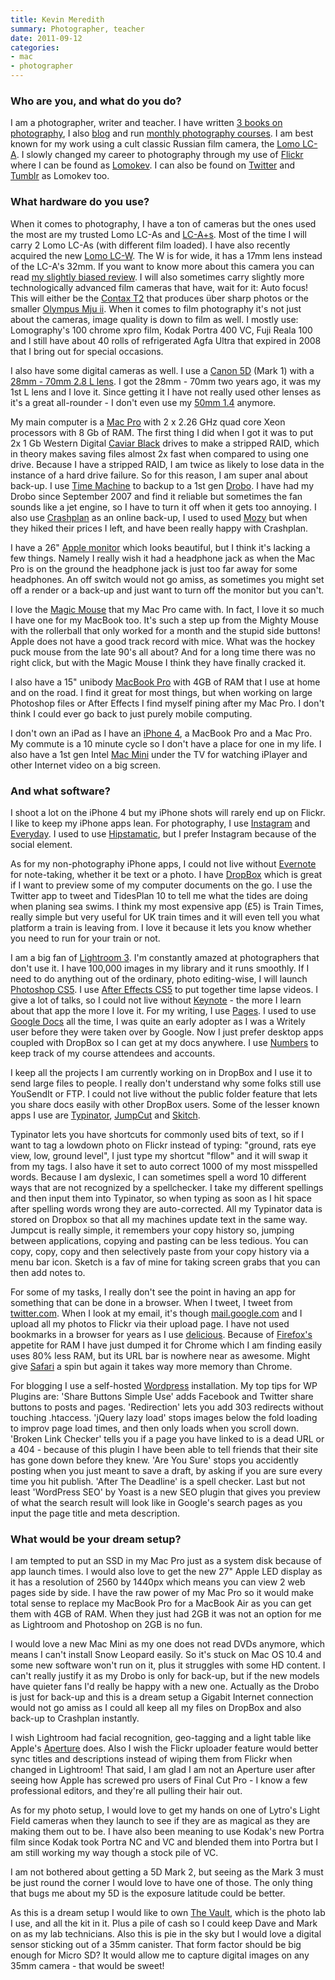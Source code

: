 ```yaml
---
title: Kevin Meredith
summary: Photographer, teacher
date: 2011-09-12
categories:
- mac
- photographer
---
```


### Who are you, and what do you do?

I am a photographer, writer and teacher. I have written [3 books on photography](http://lomokev.com/books/ "Kevin's books."), I also [blog](http://lomokev.com/ "Kevin's weblog.") and run [monthly photography courses](http://lomokev.com/hot-shots-the-photography-course/ "Kevin's photography courses."). I am best known for my work using a cult classic Russian film camera, the [Lomo LC-A][lc-a]. I slowly changed my career to photography through my use of [Flickr][] where I can be found as [Lomokev](http://www.flickr.com/photos/lomokev "Kevin's Flickr account."). I can also be found on [Twitter](http://twitter.com/#!/lomokev "Kevin's Twitter account.") and [Tumblr](http://lomokev.tumblr.com/ "Kevin's tumblelog.") as Lomokev too.

### What hardware do you use?

When it comes to photography, I have a ton of cameras but the ones used the most are my trusted Lomo LC-As and [LC-A+s][lc-a-plus]. Most of the time I will carry 2 Lomo LC-As (with different film loaded). I have also recently acquired the new [Lomo LC-W][lc-wide]. The W is for wide, it has a 17mm lens instead of the LC-A's 32mm. If you want to know more about this camera you can read [my slightly biased review](http://lomokev.com/blog/lomo-lcw-review/ "Kevin's review of the LC-Wide."). I will also sometimes carry slightly more technologically advanced film cameras that have, wait for it: Auto focus! This will either be the [Contax T2][contax-t2] that produces über sharp photos or the smaller [Olympus Mju ii][mju-ii]. When it comes to film photography it's not just about the cameras, image quality is down to film as well. I mostly use: Lomography's 100 chrome xpro film, Kodak Portra 400 VC, Fuji Reala 100 and I still have about 40 rolls of refrigerated Agfa Ultra that expired in 2008 that I bring out for special occasions.

I also have some digital cameras as well. I use a [Canon 5D][eos-5d] (Mark 1) with a [28mm - 70mm 2.8 L lens][ef-28-70mm-f2.8l-usm]. I got the 28mm - 70mm two years ago, it was my 1st L lens and I love it. Since getting it I have not really used other lenses as it's a great all-rounder - I don't even use my [50mm 1.4][ef-50mm-f1.4-usm] anymore.

My main computer is a [Mac Pro][mac-pro] with 2 x 2.26 GHz quad core Xeon processors with 8 Gb of RAM. The first thing I did when I got it was to put 2x 1 Gb Western Digital [Caviar Black][caviar-black] drives to make a stripped RAID, which in theory makes saving files almost 2x fast when compared to using one drive. Because I have a stripped RAID, I am twice as likely to lose data in the instance of a hard drive failure. So for this reason, I am super anal about back-up. I use [Time Machine][time-machine] to backup to a 1st gen [Drobo][]. I have had my Drobo since September 2007 and find it reliable but sometimes the fan sounds like a jet engine, so I have to turn it off when it gets too annoying. I also use [Crashplan][] as an online back-up, I used to used [Mozy][] but when they hiked their prices I left, and have been really happy with Crashplan.

I have a 26" [Apple monitor][cinema-display] which looks beautiful, but I think it's lacking a few things. Namely I really wish it had a headphone jack as when the Mac Pro is on the ground the headphone jack is just too far away for some headphones. An off switch would not go amiss, as sometimes you might set off a render or a back-up and just want to turn off the monitor but you can't.

I love the [Magic Mouse][magic-mouse] that my Mac Pro came with. In fact, I love it so much I have one for my MacBook too. It's such a step up from the Mighty Mouse with the rollerball that only worked for a month and the stupid side buttons! Apple does not have a good track record with mice. What was the hockey puck mouse from the late 90's all about? And for a long time there was no right click, but with the Magic Mouse I think they have finally cracked it.

I also have a 15" unibody [MacBook Pro][macbook-pro] with 4GB of RAM that I use at home and on the road. I find it great for most things, but when working on large Photoshop files or After Effects I find myself pining after my Mac Pro. I don't think I could ever go back to just purely mobile computing.

I don't own an iPad as I have an [iPhone 4][iphone-4], a MacBook Pro and a Mac Pro. My commute is a 10 minute cycle so I don't have a place for one in my life. I also have a 1st gen Intel [Mac Mini][mac-mini] under the TV for watching iPlayer and other Internet video on a big screen.

### And what software?

I shoot a lot on the iPhone 4 but my iPhone shots will rarely end up on Flickr. I like to keep my iPhone apps lean. For photography, I use [Instagram][instagram-ios] and [Everyday][everyday-ios]. I used to use [Hipstamatic][hipstamatic-ios], but I prefer Instagram because of the social element.

As for my non-photography iPhone apps, I could not live without [Evernote][evernote-ios] for note-taking, whether it be text or a photo. I have [DropBox][dropbox-ios] which is great if I want to preview some of my computer documents on the go. I use the Twitter app to tweet and TidesPlan 10 to tell me what the tides are doing when planing sea swims. I think my most expensive app (£5) is Train Times, really simple but very useful for UK train times and it will even tell you what platform a train is leaving from. I love it because it lets you know whether you need to run for your train or not.

I am a big fan of [Lightroom 3][lightroom]. I'm constantly amazed at photographers that don't use it. I have 100,000 images in my library and it runs smoothly. If I need to do anything out of the ordinary, photo editing-wise, I will launch [Photoshop CS5][photoshop]. I use [After Effects CS5][after-effects] to put together time lapse videos. I give a lot of talks, so I could not live without [Keynote][] - the more I learn about that app the more I love it. For my writing, I use [Pages][]. I used to use [Google Docs][google-docs] all the time, I was quite an early adopter as I was a Writely user before they were taken over by Google. Now I just prefer desktop apps coupled with DropBox so I can get at my docs anywhere. I use [Numbers][] to keep track of my course attendees and accounts.

I keep all the projects I am currently working on in DropBox and I use it to send large files to people. I really don't understand why some folks still use YouSendIt or FTP. I could not live without the public folder feature that lets you share docs easily with other DropBox users. Some of the lesser known apps I use are [Typinator][], [JumpCut][] and [Skitch][].

Typinator lets you have shortcuts for commonly used bits of text, so if I want to tag a lowdown photo on Flickr instead of typing: "ground, rats eye view, low, ground level", I just type my shortcut "fllow" and it will swap it from my tags. I also have it set to auto correct 1000 of my most misspelled words. Because I am dyslexic, I can sometimes spell a word 10 different ways that are not recognized by a spellchecker. I take my different spellings and then input them into Typinator, so when typing as soon as I hit space after spelling words wrong they are auto-corrected. All my Typinator data is stored on Dropbox so that all my machines update text in the same way. Jumpcut is really simple, it remembers your copy history so, jumping between applications, copying and pasting can be less tedious. You can copy, copy, copy and then selectively paste from your copy history via a menu bar icon. Sketch is a fav of mine for taking screen grabs that you can then add notes to.

For some of my tasks, I really don't see the point in having an app for something that can be done in a browser. When I tweet, I tweet from [twitter.com][twitter]. When I look at my email, it's though [mail.google.com][gmail] and I upload all my photos to Flickr via their upload page. I have not used bookmarks in a browser for years as I use [delicious][]. Because of [Firefox's][firefox] appetite for RAM I have just dumped it for Chrome which I am finding easily uses 80% less RAM, but its URL bar is nowhere near as awesome. Might give [Safari][] a spin but again it takes way more memory than Chrome.

For blogging I use a self-hosted [Wordpress][] installation. My top tips for WP Plugins are: 'Share Buttons Simple Use' adds Facebook and Twitter share buttons to posts and pages. 'Redirection' lets you add 303 redirects without touching .htaccess. 'jQuery lazy load' stops images below the fold loading to improv page load times, and then only loads when you scroll down. 'Broken Link Checker' tells you if a page you have linked to is a dead URL or a 404 - because of this plugin I have been able to tell friends that their site has gone down before they knew. 'Are You Sure' stops you accidently posting when you just meant to save a draft, by asking if you are sure every time you hit publish. 'After The Deadline' is a spell checker. Last but not least 'WordPress SEO' by Yoast is a new SEO plugin that gives you preview of what the search result will look like in Google's search pages as you input the page title and meta description.

### What would be your dream setup?

I am tempted to put an SSD in my Mac Pro just as a system disk because of app launch times. I would also love to get the new 27" Apple LED display as it has a resolution of 2560 by 1440px which means you can view 2 web pages side by side. I have the raw power of my Mac Pro so it would make total sense to replace my MacBook Pro for a MacBook Air as you can get them with 4GB of RAM. When they just had 2GB it was not an option for me as Lightroom and Photoshop on 2GB is no fun.

I would love a new Mac Mini as my one does not read DVDs anymore, which means I can't install Snow Leopard easily. So it's stuck on Mac OS 10.4 and some new software won't run on it, plus it struggles with some HD content. I can't really justify it as my Drobo is only for back-up, but if the new models have quieter fans I'd really be happy with a new one. Actually as the Drobo is just for back-up and this is a dream setup a Gigabit Internet connection would not go amiss as I could all keep all my files on DropBox and also back-up to Crashplan instantly.

I wish Lightroom had facial recognition, geo-tagging and a light table like Apple's [Aperture][] does. Also I wish the Flickr uploader feature would better sync titles and descriptions instead of wiping them from Flickr when changed in Lightroom! That said, I am glad I am not an Aperture user after seeing how Apple has screwed pro users of Final Cut Pro - I know a few professional editors, and they're all pulling their hair out.

As for my photo setup, I would love to get my hands on one of Lytro's Light Field cameras when they launch to see if they are as magical as they are making them out to be. I have also been meaning to use Kodak's new Portra film since Kodak took Portra NC and VC and blended them into Portra but I am still working my way though a stock pile of VC.

I am not bothered about getting a 5D Mark 2, but seeing as the Mark 3 must be just round the corner I would love to have one of those. The only thing that bugs me about my 5D is the exposure latitude could be better.

As this is a dream setup I would like to own [The Vault](http://www.thevaultimaging.co.uk/ "A photo lab in Sussex."), which is the photo lab I use, and all the kit in it. Plus a pile of cash so I could keep Dave and Mark on as my lab technicians. Also this is pie in the sky but I would love a digital sensor sticking out of a 35mm canister. That form factor should be big enough for Micro SD? It would allow me to capture digital images on any 35mm camera - that would be sweet!

[after-effects]: https://www.adobe.com/products/aftereffects.html "Motion graphics and video editing software."
[aperture]: https://en.wikipedia.org/wiki/Aperture_(software) "Photo editing and management software for Mac OS X."
[caviar-black]: https://www.amazon.com/Western-Digital-Caviar-Internal-Desktop/dp/B004CSIG1G "An internal hard disk for desktop machines."
[cinema-display]: https://en.wikipedia.org/wiki/Apple_Cinema_Display "An LCD display."
[contax-t2]: http://en.wikipedia.org/wiki/Contax#Contax_T-series_compact_cameras "A compact film camera."
[crashplan]: https://www.crashplan.com/en-us/ "An online backup service."
[delicious]: http://web.archive.org/web/20221226101338/https://del.icio.us/ "A web service for storing and sharing bookmarks."
[drobo]: http://en.wikipedia.org/wiki/Drobo#Overview "A hardware-based backup system."
[dropbox-ios]: https://www.dropbox.com/iphoneapp "An iOS version of the syncing software."
[ef-28-70mm-f2.8l-usm]: https://www.the-digital-picture.com/Reviews/Canon-EF-28-70mm-f-2.8-L-USM-Lens-Review.aspx "A camera lens for DSLRs."
[ef-50mm-f1.4-usm]: http://web.archive.org/web/20150905095642/http://www.usa.canon.com/cusa/support/consumer/eos_slr_camera_systems/lenses/ef_50mm_f_1_4_usm "A lens for SLR cameras."
[eos-5d]: https://en.wikipedia.org/wiki/Canon_EOS_5D "A 12 megapixel DSLR."
[evernote-ios]: https://itunes.apple.com/us/app/evernote/id281796108 "An iPhone client for the Evernote web service."
[everyday-ios]: http://everyday-app.com/ "An iOS app for taking your photo every day."
[firefox]: https://www.mozilla.org/en-US/firefox/new/ "A cross-platform open-source web browser."
[flickr]: https://www.flickr.com/ "A photo sharing website."
[gmail]: https://mail.google.com/mail/ "Web-based email."
[google-docs]: https://en.wikipedia.org/wiki/Google_Docs "A web-based office suite."
[hipstamatic-ios]: https://itunes.apple.com/us/app/hipstamatic/id342115564 "A camera app with filters for iOS."
[instagram-ios]: https://itunes.apple.com/us/app/instagram/id389801252 "A photo taking/sharing app."
[iphone-4]: https://en.wikipedia.org/wiki/IPhone_4 "A smartphone."
[jumpcut]: http://jumpcut.sourceforge.net/ "A clipboard buffer for Mac OS X."
[keynote]: https://www.apple.com/keynote/ "Presentation software for the Mac."
[lc-a-plus]: https://microsites.lomography.com/lca+/ "A film camera."
[lc-a]: https://en.wikipedia.org/wiki/Lomo_LC-A "A very popular film camera."
[lc-wide]: https://microsites.lomography.com/lc-wide/ "A wide compact film camera."
[lightroom]: https://www.adobe.com/products/photoshop-lightroom.html "Photo management and editing software."
[mac-mini]: https://www.apple.com/mac-mini/ "A small desktop computer."
[mac-pro]: https://www.apple.com/mac-pro/ "The Intel-based Mac tower computer."
[macbook-pro]: https://www.apple.com/macbook-pro/ "A laptop."
[magic-mouse]: https://en.wikipedia.org/wiki/Magic_Mouse "A multi-touch mouse."
[mju-ii]: http://camerapedia.wikia.com/wiki/Olympus_mju_II "A compact film camera."
[mozy]: http://web.archive.org/web/20221220155359/http://www.mozy.com/ "An online backup solution."
[numbers]: https://www.apple.com/numbers/ "A spreadsheet application for the Mac."
[pages]: https://www.apple.com/pages/ "A Mac word processor and layout tool from Apple."
[photoshop]: https://www.adobe.com/products/photoshop.html "A bitmap image editor."
[safari]: https://www.apple.com/safari/ "A fast web browser."
[skitch]: https://evernote.com/skitch/ "An always-on image editor for the Mac."
[time-machine]: https://en.wikipedia.org/wiki/Time_Machine_(Mac_OS) "Backup software for the masses, included with Mac OS X 10.5."
[twitter]: https://twitter.com/ "An online micro-blogging platform."
[typinator]: https://www.ergonis.com/products/typinator/ "Mac software for text snippet shortcuts and auto-typing correction."
[wordpress]: https://wordpress.com/ "Weblog publishing software."
